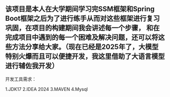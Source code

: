 该项目是本人在大学期间学习完SSM框架和Spring Boot框架之后为了进行练手从而对这些框架进行复习巩固，在项目的构建期间我会讲述每一个步骤，
和在完成项目中遇到的每一个困难及解决问题，还可以将这些方法分享给大家。（现在已经是2025年了，大模型特别火爆而且可以便捷开发，我这里借助了大语言模型进行辅佐我开发）
---

开发工具需求：

1.JDK17
2.IDEA 2024
3.MAVEN
4.Mysql 

